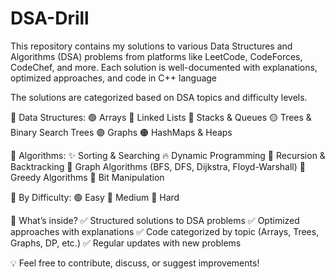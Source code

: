 # DSA-Drill
This repository contains my solutions to various Data Structures and Algorithms (DSA) problems from platforms like LeetCode, CodeForces, CodeChef, and more. Each solution is well-documented with explanations, optimized approaches, and code in C++ language

The solutions are categorized based on DSA topics and difficulty levels.

📂 Data Structures:
🟢 Arrays
🔵 Linked Lists
🔴 Stacks & Queues
🟡 Trees & Binary Search Trees
🟣 Graphs
🟠 HashMaps & Heaps

📂 Algorithms:
✨ Sorting & Searching
🔥 Dynamic Programming
🔁 Recursion & Backtracking
🌉 Graph Algorithms (BFS, DFS, Dijkstra, Floyd-Warshall)
🏹 Greedy Algorithms
🧩 Bit Manipulation

📂 By Difficulty:
🟢 Easy
🔵 Medium
🔴 Hard

🚀 What’s inside?
✅ Structured solutions to DSA problems
✅ Optimized approaches with explanations
✅ Code categorized by topic (Arrays, Trees, Graphs, DP, etc.)
✅ Regular updates with new problems

💡 Feel free to contribute, discuss, or suggest improvements!
